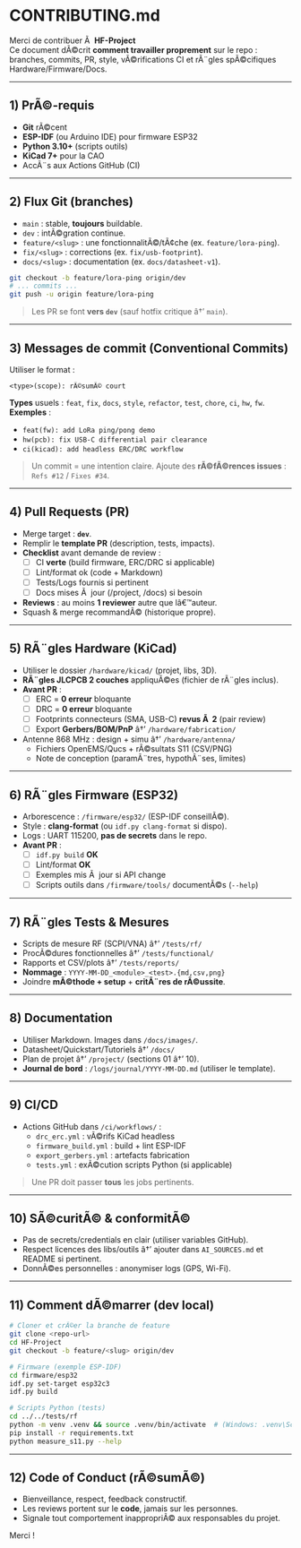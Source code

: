 ﻿# CONTRIBUTING.md

Merci de contribuer Ã  **HF-Project**   
Ce document dÃ©crit **comment travailler proprement** sur le repo : branches, commits, PR, style, vÃ©rifications CI et rÃ¨gles spÃ©cifiques Hardware/Firmware/Docs.

---

## 1) PrÃ©-requis
- **Git** rÃ©cent
- **ESP-IDF** (ou Arduino IDE) pour firmware ESP32
- **Python 3.10+** (scripts outils)
- **KiCad 7+** pour la CAO
- AccÃ¨s aux Actions GitHub (CI)

---

## 2) Flux Git (branches)

- `main` : stable, **toujours** buildable.  
- `dev` : intÃ©gration continue.  
- `feature/<slug>` : une fonctionnalitÃ©/tÃ¢che (ex. `feature/lora-ping`).  
- `fix/<slug>` : corrections (ex. `fix/usb-footprint`).  
- `docs/<slug>` : documentation (ex. `docs/datasheet-v1`).

```bash
git checkout -b feature/lora-ping origin/dev
# ... commits ...
git push -u origin feature/lora-ping
```

> Les PR se font **vers `dev`** (sauf hotfix critique â†’ `main`).

---

## 3) Messages de commit (Conventional Commits)

Utiliser le format :

```
<type>(scope): rÃ©sumÃ© court
```

**Types** usuels : `feat`, `fix`, `docs`, `style`, `refactor`, `test`, `chore`, `ci`, `hw`, `fw`.  
**Exemples** :
- `feat(fw): add LoRa ping/pong demo`
- `hw(pcb): fix USB-C differential pair clearance`
- `ci(kicad): add headless ERC/DRC workflow`

> Un commit = une intention claire. Ajoute des **rÃ©fÃ©rences issues** : `Refs #12` / `Fixes #34`.

---

## 4) Pull Requests (PR)

- Merge target : **`dev`**.  
- Remplir le **template PR** (description, tests, impacts).  
- **Checklist** avant demande de review :
  - [ ] CI **verte** (build firmware, ERC/DRC si applicable)
  - [ ] Lint/format ok (code + Markdown)
  - [ ] Tests/Logs fournis si pertinent
  - [ ] Docs mises Ã  jour (/project, /docs) si besoin

- **Reviews** : au moins **1 reviewer** autre que lâ€™auteur.  
- Squash & merge recommandÃ© (historique propre).

---

## 5) RÃ¨gles Hardware (KiCad)

- Utiliser le dossier `/hardware/kicad/` (projet, libs, 3D).  
- **RÃ¨gles JLCPCB 2 couches** appliquÃ©es (fichier de rÃ¨gles inclus).  
- **Avant PR** :
  - [ ] ERC = **0 erreur** bloquante
  - [ ] DRC = **0 erreur** bloquante
  - [ ] Footprints connecteurs (SMA, USB-C) **revus Ã  2** (pair review)
  - [ ] Export **Gerbers/BOM/PnP** â†’ `/hardware/fabrication/`

- Antenne 868 MHz : design + simu â†’ `/hardware/antenna/`  
  - Fichiers OpenEMS/Qucs + rÃ©sultats S11 (CSV/PNG)
  - Note de conception (paramÃ¨tres, hypothÃ¨ses, limites)

---

## 6) RÃ¨gles Firmware (ESP32)

- Arborescence : `/firmware/esp32/` (ESP-IDF conseillÃ©).  
- Style : **clang-format** (ou `idf.py clang-format` si dispo).  
- Logs : UART 115200, **pas de secrets** dans le repo.  
- **Avant PR** :
  - [ ] `idf.py build` **OK**
  - [ ] Lint/format **OK**
  - [ ] Exemples mis Ã  jour si API change
  - [ ] Scripts outils dans `/firmware/tools/` documentÃ©s (`--help`)

---

## 7) RÃ¨gles Tests & Mesures

- Scripts de mesure RF (SCPI/VNA) â†’ `/tests/rf/`  
- ProcÃ©dures fonctionnelles â†’ `/tests/functional/`  
- Rapports et CSV/plots â†’ `/tests/reports/`  
- **Nommage** : `YYYY-MM-DD_<module>_<test>.{md,csv,png}`  
- Joindre **mÃ©thode + setup** + **critÃ¨res de rÃ©ussite**.

---

## 8) Documentation

- Utiliser Markdown. Images dans `/docs/images/`.  
- Datasheet/Quickstart/Tutoriels â†’ `/docs/`  
- Plan de projet â†’ `/project/` (sections 01 â†’ 10).  
- **Journal de bord** : `/logs/journal/YYYY-MM-DD.md` (utiliser le template).

---

## 9) CI/CD

- Actions GitHub dans `/ci/workflows/` :  
  - `drc_erc.yml` : vÃ©rifs KiCad headless  
  - `firmware_build.yml` : build + lint ESP-IDF  
  - `export_gerbers.yml` : artefacts fabrication  
  - `tests.yml` : exÃ©cution scripts Python (si applicable)

> Une PR doit passer **tous** les jobs pertinents.

---

## 10) SÃ©curitÃ© & conformitÃ©

- Pas de secrets/credentials en clair (utiliser variables GitHub).  
- Respect licences des libs/outils â†’ ajouter dans `AI_SOURCES.md` et README si pertinent.  
- DonnÃ©es personnelles : anonymiser logs (GPS, Wi-Fi).

---

## 11) Comment dÃ©marrer (dev local)

```bash
# Cloner et crÃ©er la branche de feature
git clone <repo-url>
cd HF-Project
git checkout -b feature/<slug> origin/dev

# Firmware (exemple ESP-IDF)
cd firmware/esp32
idf.py set-target esp32c3
idf.py build

# Scripts Python (tests)
cd ../../tests/rf
python -m venv .venv && source .venv/bin/activate  # (Windows: .venv\Scripts\activate)
pip install -r requirements.txt
python measure_s11.py --help
```

---

## 12) Code of Conduct (rÃ©sumÃ©)
- Bienveillance, respect, feedback constructif.  
- Les reviews portent sur le **code**, jamais sur les personnes.  
- Signale tout comportement inappropriÃ© aux responsables du projet.

Merci ! 


